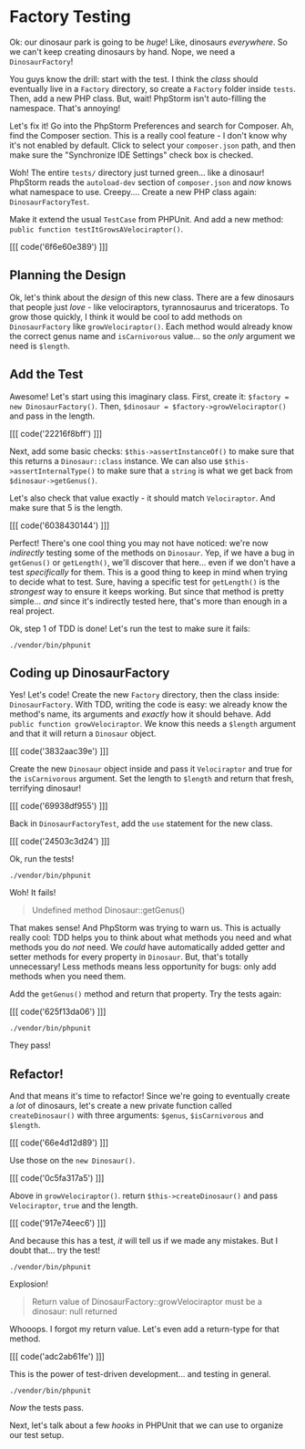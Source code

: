# Factory Testing

Ok: our dinosaur park is going to be *huge*! Like, dinosaurs *everywhere*. So we
can't keep creating dinosaurs by hand. Nope, we need a `DinosaurFactory`!

You guys know the drill: start with the test. I think the *class* should eventually
live in a `Factory` directory, so create a `Factory` folder inside `tests`. Then,
add a new PHP class. But, wait! PhpStorm isn't auto-filling the namespace. That's
annoying!

Let's fix it! Go into the PhpStorm Preferences and search for Composer. Ah, find
the Composer section. This is a really cool feature - I don't know why it's not
enabled by default. Click to select your `composer.json` path, and then make sure
the "Synchronize IDE Settings" check box is checked.

Woh! The entire `tests/` directory just turned green... like a dinosaur! PhpStorm
reads the `autoload-dev` section of `composer.json` and *now* knows what namespace
to use. Creepy.... Create a new PHP class again: `DinosaurFactoryTest`. 

Make it extend the usual `TestCase` from PHPUnit. And add a new method:
`public function testItGrowsAVelociraptor()`.

[[[ code('6f6e60e389') ]]]

## Planning the Design

Ok, let's think about the *design* of this new class. There are a few dinosaurs
that people just *love* - like velociraptors, tyrannosaurus and triceratops. To
grow those quickly, I think it would be cool to add methods on `DinosaurFactory`
like `growVelociraptor()`. Each method would already know the correct genus name
and `isCarnivorous` value... so the *only* argument we need is `$length`.

## Add the Test

Awesome! Let's start using this imaginary class. First, create it:
`$factory = new DinosaurFactory()`. Then, `$dinosaur = $factory->growVelociraptor()`
and pass in the length.

[[[ code('22216f8bff') ]]]

Next, add some basic checks: `$this->assertInstanceOf()` to make sure that
this returns a `Dinosaur::class` instance. We can also use `$this->assertInternalType()`
to make sure that a `string` is what we get back from `$dinosaur->getGenus()`.

Let's also check that value exactly - it should match `Velociraptor`. And
make sure that 5 is the length.

[[[ code('6038430144') ]]]

Perfect! There's one cool thing you may not have noticed: we're now *indirectly*
testing some of the methods on `Dinosaur`. Yep, if we have a bug in `getGenus()`
or `getLength()`, we'll discover that here... even if we don't have a test *specifically*
for them. This is a good thing to keep in mind when trying to decide what to test.
Sure, having a specific test for `getLength()` is the *strongest* way to ensure
it keeps working. But since that method is pretty simple... *and* since it's indirectly
tested here, that's more than enough in a real project.

Ok, step 1 of TDD is done! Let's run the test to make sure it fails:

```terminal-silent
./vendor/bin/phpunit
```

## Coding up DinosaurFactory

Yes! Let's code! Create the new `Factory` directory, then the class inside:
`DinosaurFactory`. With TDD, writing the code is easy: we already know the method's
name, its arguments and *exactly* how it should behave. Add `public function growVelociraptor`.
We know this needs a `$length` argument and that it will return a `Dinosaur` object.

[[[ code('3832aac39e') ]]]

Create the new `Dinosaur` object inside and pass it `Velociraptor` and true for
the `isCarnivorous` argument. Set the length to `$length` and return that fresh,
terrifying dinosaur!

[[[ code('69938df955') ]]]

Back in `DinosaurFactoryTest`, add the `use` statement for the new class.

[[[ code('24503c3d24') ]]]

Ok, run the tests!

```terminal
./vendor/bin/phpunit
```

Woh! It fails! 

> Undefined method Dinosaur::getGenus()

That makes sense! And PhpStorm was trying to warn us. This is actually really cool:
TDD helps you to think about what methods you need and what methods you do *not*
need. We *could* have automatically added getter and setter methods for every property
in `Dinosaur`. But, that's totally unnecessary! Less methods means less opportunity
for bugs: only add methods when you need them.

Add the `getGenus()` method and return that property. Try the tests again:

[[[ code('625f13da06') ]]]

```terminal-silent
./vendor/bin/phpunit
```

They pass!

## Refactor!

And that means it's time to refactor! Since we're going to eventually create a
*lot* of dinosaurs, let's create a new private function called `createDinosaur()`
with three arguments: `$genus`, `$isCarnivorous` and `$length`.

[[[ code('66e4d12d89') ]]]

Use those on the `new Dinosaur()`.

[[[ code('0c5fa317a5') ]]]

Above in `growVelociraptor()`. return `$this->createDinosaur()` and pass
`Velociraptor`, `true` and the length.

[[[ code('917e74eec6') ]]]

And because this has a test, *it* will tell us if we made any mistakes. But I
doubt that... try the test!

```terminal-silent
./vendor/bin/phpunit
```

Explosion!

> Return value of DinosaurFactory::growVelociraptor must be a dinosaur: null returned

Whooops. I forgot my return value. Let's even add a return-type for that method.

[[[ code('adc2ab61fe') ]]]

This is the power of test-driven development... and testing in general.

```terminal-silent
./vendor/bin/phpunit
```

*Now* the tests pass.

Next, let's talk about a few *hooks* in PHPUnit that we can use to organize our
test setup.
